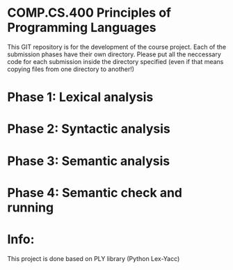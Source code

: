 COMP.CS.400 Principles of Programming Languages
===============================================

This GIT repository is for the development of the course project.
Each of the submission phases have their own directory.
Please put all the neccessary code for each submission inside the
directory specified (even if that means copying files from one 
directory to another!)

# Phase 1: Lexical analysis

# Phase 2: Syntactic analysis

# Phase 3: Semantic analysis

# Phase 4: Semantic check and running

# Info:
This project is done based on PLY library (Python Lex-Yacc)

